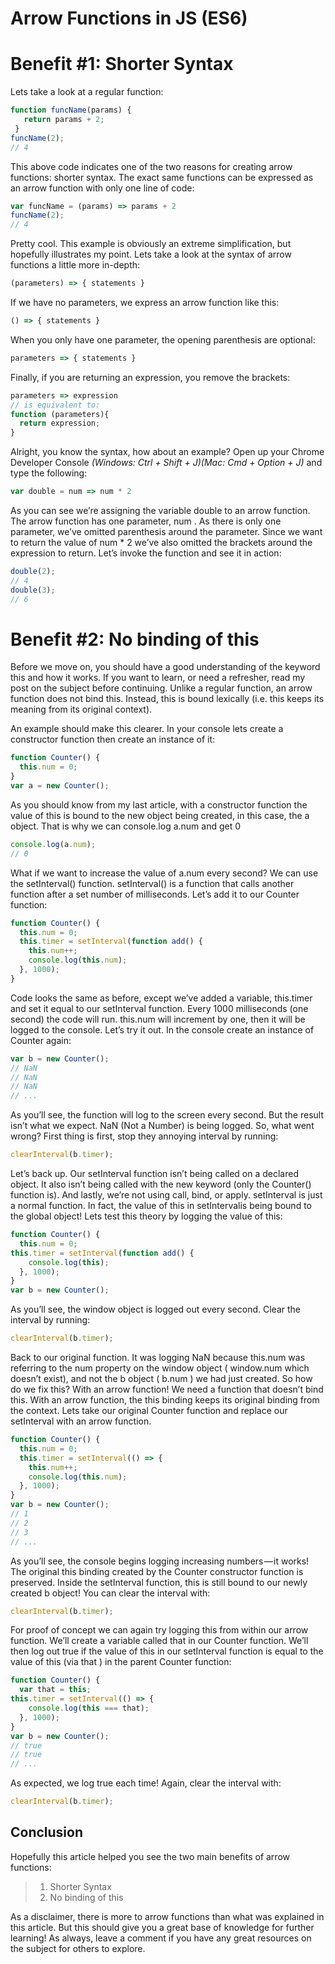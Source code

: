 Arrow Functions in  JS (ES6)
================


# Benefit #1: Shorter Syntax

Lets take a look at a regular function:

```javascript
function funcName(params) {
   return params + 2;
 }
funcName(2);
// 4
```

This above code indicates one of the two reasons for creating arrow functions: shorter syntax. The exact same functions can be expressed as an arrow function with only one line of code:

```javascript
var funcName = (params) => params + 2
funcName(2);
// 4
```

Pretty cool. This example is obviously an extreme simplification, but hopefully illustrates my point. Lets take a look at the syntax of arrow functions a little more in-depth:

```javascript
(parameters) => { statements }
```

If we have no parameters, we express an arrow function like this:

```javascript
() => { statements }
```

When you only have one parameter, the opening parenthesis are optional:

```javascript
parameters => { statements }
```

Finally, if you are returning an expression, you remove the brackets:

```javascript
parameters => expression
// is equivalent to:
function (parameters){
  return expression;
}
```

Alright, you know the syntax, how about an example? Open up your Chrome Developer Console _(Windows: Ctrl + Shift + J)(Mac: Cmd + Option + J)_ and type the following:

```javascript
var double = num => num * 2
```

As you can see we’re assigning the variable double to an arrow function. The arrow function has one parameter, num . As there is only one parameter, we’ve omitted parenthesis around the parameter. Since we want to return the value of num * 2 we’ve also omitted the brackets around the expression to return. Let’s invoke the function and see it in action:

```javascript
double(2);
// 4
double(3);
// 6
```


# Benefit #2: No binding of this

Before we move on, you should have a good understanding of the keyword this and how it works. If you want to learn, or need a refresher, read my post on the subject before continuing.
Unlike a regular function, an arrow function does not bind this. Instead, this is bound lexically (i.e. this keeps its meaning from its original context).

An example should make this clearer. In your console lets create a constructor function then create an instance of it:

```javascript
function Counter() {
  this.num = 0;
}
var a = new Counter();
```

As you should know from my last article, with a constructor function the value of this is bound to the new object being created, in this case, the a object. That is why we can console.log a.num and get 0

```javascript
console.log(a.num);
// 0
```

What if we want to increase the value of a.num every second? We can use the setInterval() function. setInterval() is a function that calls another function after a set number of milliseconds. Let’s add it to our Counter function:

```javascript
function Counter() {
  this.num = 0;
  this.timer = setInterval(function add() {
    this.num++;
    console.log(this.num);
  }, 1000);
}
```

Code looks the same as before, except we’ve added a variable, this.timer and set it equal to our setInterval function. Every 1000 milliseconds (one second) the code will run. this.num will increment by one, then it will be logged to the console. Let’s try it out. In the console create an instance of Counter again:

```javascript
var b = new Counter();
// NaN
// NaN
// NaN
// ...
```
As you’ll see, the function will log to the screen every second. But the result isn’t what we expect. NaN (Not a Number) is being logged. So, what went wrong? First thing is first, stop they annoying interval by running:

```javascript
clearInterval(b.timer);
```

Let’s back up. Our setInterval function isn’t being called on a declared object. It also isn’t being called with the new keyword (only the Counter() function is). And lastly, we’re not using call, bind, or apply. setInterval is just a normal function. In fact, the value of this in setIntervalis being bound to the global object! Lets test this theory by logging the value of this:

```javascript
function Counter() {
  this.num = 0;
this.timer = setInterval(function add() {
    console.log(this);
  }, 1000);
}
var b = new Counter();
```

As you’ll see, the window object is logged out every second. Clear the interval by running:

```javascript
clearInterval(b.timer);
```

Back to our original function. It was logging NaN because this.num was referring to the num property on the window object ( window.num which doesn’t exist), and not the b object ( b.num ) we had just created.
So how do we fix this? With an arrow function! We need a function that doesn’t bind this. With an arrow function, the this binding keeps its original binding from the context. Lets take our original Counter function and replace our setInterval with an arrow function.

```javascript
function Counter() {
  this.num = 0;
  this.timer = setInterval(() => {
    this.num++;
    console.log(this.num);
  }, 1000);
}
var b = new Counter();
// 1
// 2
// 3
// ...
```

As you’ll see, the console begins logging increasing numbers — it works! The original this binding created by the Counter constructor function is preserved. Inside the setInterval function, this is still bound to our newly created b object!
You can clear the interval with:

```javascript
clearInterval(b.timer);
```

For proof of concept we can again try logging this from within our arrow function. We’ll create a variable called that in our Counter function. We’ll then log out true if the value of this in our setInterval function is equal to the value of this (via that ) in the parent Counter function:

```javascript
function Counter() {
  var that = this;
this.timer = setInterval(() => {
    console.log(this === that);
  }, 1000);
}
var b = new Counter();
// true
// true
// ...
```

As expected, we log true each time! Again, clear the interval with:

```javascript
clearInterval(b.timer);
```

## Conclusion

Hopefully this article helped you see the two main benefits of arrow functions:
>1. Shorter Syntax
>2. No binding of this

As a disclaimer, there is more to arrow functions than what was explained in this article. But this should give you a great base of knowledge for further learning! As always, leave a comment if you have any great resources on the subject for others to explore.
